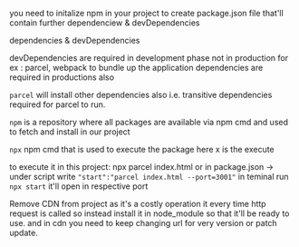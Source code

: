 you need to initalize npm in your project to create package.json file that'll contain further dependenciew & devDependencies

dependencies & devDependencies

devDependencies are required in development phase not in production for ex : parcel, webpack to bundle up the application
dependencies are required in productions also

`parcel` will install other dependencies also i.e. transitive dependencies required for parcel to run.

`npm` is a repository where all packages are available via npm cmd and used to fetch and install in our project

`npx` npm cmd that is used to execute the package here x  is the execute 

to execute it in this project:
npx parcel index.html 
or
in package.json -> under script write 
    `"start":"parcel index.html --port=3001"`
in teminal run `npx start` it'll open in respective port

Remove CDN from project as it's a costly operation it every time http request is called so instead install it in node_module so that it'll be ready to use.
and in cdn you need to keep changing url for very version or patch update.


